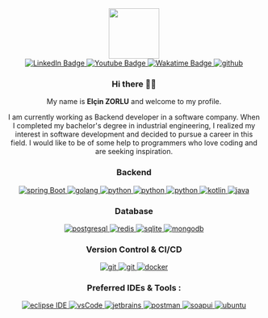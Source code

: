 [I believe in center aligned 🤲]: #

<div align="center">
  
[this is for the picture]: #	
<div id="header">
<img src="https://media.giphy.com/media/M9gbBd9nbDrOTu1Mqx/giphy.gif" width="100"/>
</div>
  
[badges i got it from shields.io ... anyone can copy and paste the link and change the parameters to test out, atleast thats how i did it]: #  
<div id="badges">
<a href="https://www.linkedin.com/in/elcinzorlu/">
  <img src="https://img.shields.io/badge/LinkedIn-blue?style=for-the-badge&logo=linkedin&logoColor=white" alt="LinkedIn Badge"/>
</a>
<a href="zorluelcinn@gmail.com">
  <img src="https://img.shields.io/badge/Gmail-white?style=for-the-badge&logo=gmail&logoColor=red" alt="Youtube Badge"/>
</a>
  <a href="https://wakatime.com/@elcinzorlu">
  <img src="https://img.shields.io/badge/Wakatime-pink?style=for-the-badge&logo=wakatime&logoColor=red" alt="Wakatime Badge"/>
</a>
    <a href="https://github.com/elcinzorlu" target="_blank">
    <img src="https://img.shields.io/badge/github-181717.svg?style=for-the-badge&logo=github&logoColor=white" alt="github" />
  </a>
</div>


### Hi there 👋🎉

My name is **Elçin ZORLU** and welcome to my profile.

I am currently working as Backend developer in a software company. When I completed my bachelor's degree in industrial engineering, I realized my interest in software development and decided to pursue a career in this field. I would like to be of some help to programmers who love coding and are seeking inspiration.
  

 <h3 align="center">Backend</h3>
<p align="center">
  <a href="https://spring.io/" target="_blank"> 
    <img src="https://img.shields.io/badge/spring%20boot-6DB33F.svg?style=for-the-badge&logo=springboot&logoColor=white" alt="spring Boot" /> 
  </a>
    <a href="https://go.dev/" target="_blank"> 
    <img src="https://img.shields.io/badge/go-abdbe3.svg?style=for-the-badge&logo=go&logoColor=blue" 
      alt="golang"/> 
  </a> 
  <a href="https://www.python.org/" target="_blank"> 
    <img src="https://img.shields.io/badge/python-ebdb34.svg?style=for-the-badge&logo=python&logoColor=blue" 
      alt="python"/> 
  </a> 
    <a href="https://www.python.org/" target="_blank"> 
    <img src="https://img.shields.io/badge/flask-f0f0d8.svg?style=for-the-badge&logo=flask&logoColor=blue" 
      alt="python"/> 
  </a> 
      <a href="https://www.python.org/" target="_blank"> 
    <img src="https://img.shields.io/badge/django-d5e3b3.svg?style=for-the-badge&logo=django&logoColor=blue" 
      alt="python"/> 
  </a> 
    <a href="https://kotlinlang.org/" target="_blank"> 
    <img src="https://img.shields.io/badge/kotlin-c846e8.svg?style=for-the-badge&logo=kotlin&logoColor=white" 
      alt="kotlin"/> 
  </a> 
      <a href="https://www.java.com/en/ target="_blank"> 
    <img src="https://img.shields.io/badge/Java-ED8B00?style=for-the-badge&logo=openjdk&logoColor=white" 
      alt="java"/> 
  </a> 
</p>
<h3 align="center">Database</h3>
<p align="center">
  <a href="https://www.postgresql.org" target="_blank"> 
    <img src="https://img.shields.io/badge/postgreSQL-4169E1.svg?style=for-the-badge&logo=postgresql&logoColor=white"
      alt="postgresql"/> 
  </a>
  <a href="https://redis.io" target="_blank"> 
    <img src="https://img.shields.io/badge/redis-DC382D.svg?style=for-the-badge&logo=redis&logoColor=white"
      alt="redis"/>
  </a>
  <a href="https://www.sqlite.org/" target="_blank"> 
    <img src="https://img.shields.io/badge/sqlite-003B57.svg?style=for-the-badge&logo=sqlite&logoColor=white"
      alt="sqlite"/> 
  </a>
  <a href="https://www.mongodb.com/" target="_blank"> 
    <img src="https://img.shields.io/badge/mongodb-47A248.svg?style=for-the-badge&logo=mongodb&logoColor=white"
      alt="mongodb"/> 
  </a> 
</p>
<h3 align="center">Version Control & CI/CD</h3>
<p align="center">
  <a href="https://git-scm.com/" target="_blank">
    <img src="https://img.shields.io/badge/git-F05032.svg?style=for-the-badge&logo=git&logoColor=white"
      alt="git"/>
  </a>
  <a href="https://gitlab.com/Elanza-48" target="_blank">
    <img src="https://img.shields.io/badge/gitlab-181717.svg?style=for-the-badge&logo=gitlab&logoColor=white"
      alt="git"/>
  </a>
    <a href="https://www.docker.com/" target="_blank">
    <img src="https://img.shields.io/badge/docker-2496ED.svg?style=for-the-badge&logo=docker&logoColor=white"
      alt="docker"/>
  </a>
</p>
<h3 align="center">Preferred IDEs  & Tools :</h3>
<p align="center"> 
  <a href="https://eclipse.org" target="_blank">
    <img src="https://img.shields.io/badge/eclipse-2C2255.svg?style=for-the-badge&logo=eclipse&logoColor=white" alt="eclipse IDE"/> 
  </a>
  <a href="https://code.visualstudio.com/" target="_blank">
    <img src="https://img.shields.io/badge/vscode-007ACC.svg?style=for-the-badge&logo=visualstudiocode&logoColor=white" alt="vsCode"/> 
  </a>
  <a href="https://www.jetbrains.com/" target="_blank">
    <img src="https://img.shields.io/badge/jetbrains%20IDE-000000.svg?style=for-the-badge&logo=jetbrains&logoColor=white" alt="jetbrains" />
  </a>
  <a href="https://postman.com" target="_blank"> 
    <img src="https://img.shields.io/badge/postman-FF6C37.svg?style=for-the-badge&logo=postman&logoColor=white" alt="postman"/>
  </a>
  <a href="https://www.soapui.org/" target="_blank">
    <img src="https://img.shields.io/badge/soapui-f5f507.svg?style=for-the-badge&logo=soap-ui&logoColor=white"
      alt="soapui"/>
  </a>
  <a href="https://ubuntu.com/" target="_blank"> 
    <img src="https://img.shields.io/badge/ubuntu-E95420.svg?style=for-the-badge&logo=ubuntu&logoColor=white" alt="ubuntu"/>
  </a>
</p>
</div>
